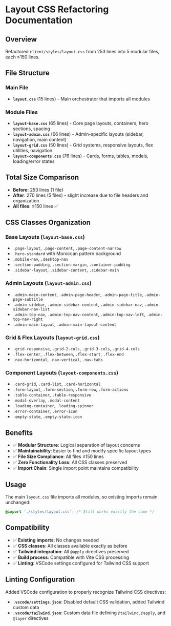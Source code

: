 # Layout CSS Refactoring Documentation

## Overview
Refactored `client/styles/layout.css` from 253 lines into 5 modular files, each ≤150 lines.

## File Structure

### Main File
- **`layout.css`** (15 lines) - Main orchestrator that imports all modules

### Module Files
- **`layout-base.css`** (65 lines) - Core page layouts, containers, hero sections, spacing
- **`layout-admin.css`** (66 lines) - Admin-specific layouts (sidebar, navigation, main content)
- **`layout-grid.css`** (50 lines) - Grid systems, responsive layouts, flex utilities, navigation
- **`layout-components.css`** (76 lines) - Cards, forms, tables, modals, loading/error states

## Total Size Comparison
- **Before**: 253 lines (1 file)
- **After**: 270 lines (5 files) - slight increase due to file headers and organization
- **All files**: ≤150 lines ✅

## CSS Classes Organization

### Base Layouts (`layout-base.css`)
- `.page-layout`, `.page-content`, `.page-content-narrow`
- `.hero-standard` with Moroccan pattern background
- `.mobile-nav`, `.desktop-nav`
- `.section-padding`, `.section-margin`, `.container-padding`
- `.sidebar-layout`, `.sidebar-content`, `.sidebar-main`

### Admin Layouts (`layout-admin.css`)
- `.admin-main-content`, `.admin-page-header`, `.admin-page-title`, `.admin-page-subtitle`
- `.admin-sidebar`, `.admin-sidebar-content`, `.admin-sidebar-nav`, `.admin-sidebar-nav-list`
- `.admin-top-nav`, `.admin-top-nav-content`, `.admin-top-nav-left`, `.admin-top-nav-right`
- `.admin-main-layout`, `.admin-main-layout-content`

### Grid & Flex Layouts (`layout-grid.css`)
- `.grid-responsive`, `.grid-2-cols`, `.grid-3-cols`, `.grid-4-cols`
- `.flex-center`, `.flex-between`, `.flex-start`, `.flex-end`
- `.nav-horizontal`, `.nav-vertical`, `.nav-tabs`

### Component Layouts (`layout-components.css`)
- `.card-grid`, `.card-list`, `.card-horizontal`
- `.form-layout`, `.form-section`, `.form-row`, `.form-actions`
- `.table-container`, `.table-responsive`
- `.modal-overlay`, `.modal-content`
- `.loading-container`, `.loading-spinner`
- `.error-container`, `.error-icon`
- `.empty-state`, `.empty-state-icon`

## Benefits
- ✅ **Modular Structure**: Logical separation of layout concerns
- ✅ **Maintainability**: Easier to find and modify specific layout types
- ✅ **File Size Compliance**: All files ≤150 lines
- ✅ **Zero Functionality Loss**: All CSS classes preserved
- ✅ **Import Chain**: Single import point maintains compatibility

## Usage
The main `layout.css` file imports all modules, so existing imports remain unchanged:
```css
@import './styles/layout.css'; /* Still works exactly the same */
```

## Compatibility
- ✅ **Existing imports**: No changes needed
- ✅ **CSS classes**: All classes available exactly as before
- ✅ **Tailwind integration**: All `@apply` directives preserved
- ✅ **Build process**: Compatible with Vite CSS processing
- ✅ **Linting**: VSCode settings configured for Tailwind CSS support

## Linting Configuration
Added VSCode configuration to properly recognize Tailwind CSS directives:
- **`.vscode/settings.json`**: Disabled default CSS validation, added Tailwind custom data
- **`.vscode/tailwind.json`**: Custom data file defining `@tailwind`, `@apply`, and `@layer` directives
